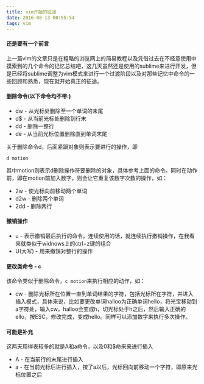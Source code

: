 ```yaml
---
title: vim开始的征途 
date: 2016-08-13 00:55:54
tags: vim
---
```

#### 还是要有一个前言
上一篇vim的文章只是在粗略的浏览网上的简易教程以及凭借过去在不经意使用中摸索到的几个命令的记忆总结吧，这几天虽然还是使用的sublime来进行开发，但是已经将sublime调整为vim模式来进行一个过渡阶段以及对那些记忆中命令的一些回顾和熟悉，现在就开始真正的征途。

#### 删除命令(以下命令均不带:)
* dw - 从光标处删除至一个单词的末尾
* d$ - 从当前光标处删除到行末
* dd - 删除一整行
* de - 从当前光标位置删除直到单词末尾

关于删除命令d，后面紧跟对象则表示要进行的操作，即

`d motion`

其中motion则表示d删除操作符要删除的对象，具体参考上面的命令。同时在动作前，即在motion前加入数字，则会让它重复该数字次数的操作，如：
* 2w - 使光标向前移动两个单词
* d2w - 删除两个单词
* 2dd - 删除两行

#### 撤销操作
* u - 表示撤销最后执行的命令，连续使用的话，就连续执行撤销操作，在我看来就类似于widnows上的ctrl+z键的组合
* U(大写) - 用来撤销对整行的操作

#### 更改类命令 - c
该命令类似于删除命令，`c motion`来执行相应的动作，如：
* cw - 删除光标所在位置一直到单词结果的字符，包括光标所在字符，并进入插入模式，具体来说，比如要更改单词halloo为正确单词hello，将光宝移动到a字符处，输入cw，halloo会变成h，切光标处于h之后，然后输入正确的ello，按ESC，修改完成，变成hello。同样可以添加数字来执行多次操作。

#### 可能是补充
这两天用得表较多的就是A和a命令，以及0和$命来来进行插入
* A - 在当前行的末尾进行插入
* a - 在当前光标后进行插入，按了a以后，光标回向前移动一个字符，即原来光标位置之后
